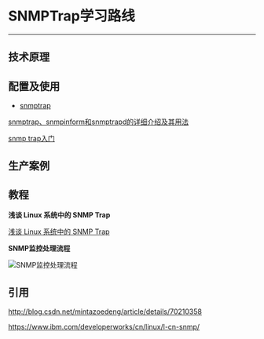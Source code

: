 # SNMPTrap学习路线

---






## 技术原理



## 配置及使用

* [snmptrap](http://www.net-snmp.org/docs/man/snmptrap.html)

[snmptrap、snmpinform和snmptrapd的详细介绍及其用法](http://blog.csdn.net/reille/article/details/8712087)

[snmp trap入门](http://blog.csdn.net/adudurant/article/details/22726027)





## 生产案例





## 教程


**浅谈 Linux 系统中的 SNMP Trap**

[浅谈 Linux 系统中的 SNMP Trap](https://www.ibm.com/developerworks/cn/linux/l-cn-snmp/)







**SNMP监控处理流程**

![SNMP监控处理流程](http://blog.csdn.net/mintazoedeng/article/details/70210358)


## 引用

http://blog.csdn.net/mintazoedeng/article/details/70210358


https://www.ibm.com/developerworks/cn/linux/l-cn-snmp/

